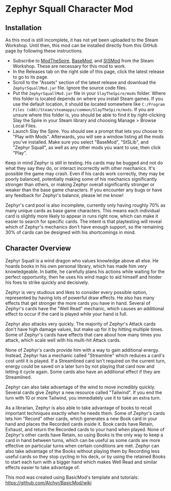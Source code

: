 # Zephyr Squall Character Mod

## Installation
As this mod is still incomplete, it has not yet been uploaded to the Steam Workshop. Until then, this mod can be installed directly from this GitHub page by following these instructions.
- Subscribe to [ModTheSpire](https://steamcommunity.com/workshop/filedetails/?id=1605060445), [BaseMod](https://steamcommunity.com/sharedfiles/filedetails/?id=1605833019), and [StSMod](https://steamcommunity.com/sharedfiles/filedetails/?id=1609158507) from the Steam Workshop. These are necessary for this mod to work.
- In the Releases tab on the right side of this page, click the latest release to go to its page.
- Scroll to the "Assets" section of the latest release and download the `ZephyrSquallMod.jar` file. Ignore the source code files.
- Put the `ZephyrSquallMod.jar` file in your `SlayTheSpire/mods` folder. Where this folder is located depends on where you install Steam games. If you use the default location, it should be located somewhere like `C:/Program Files (x86)/Steam/steamapps/common/SlayTheSpire/mods`. If you are unsure where this folder is, you should be able to find it by right-clicking Slay the Spire in your Steam library and choosing Manage > Browse Local Files.
- Launch Slay the Spire. You should see a prompt that lets you choose to "Play with Mods". Afterwards, you will see a window listing all the mods you've installed. Make sure you select "BaseMod", "StSLib", and "Zephyr Squall", as well as any other mods you want to use, then click "Play".

Keep in mind Zephyr is still in testing. His cards may be bugged and not do what they say they do, or interact incorrectly with other mechanics. It's possible the game may crash. Even if his cards work correctly, they may be poorly balanced, potentially making some of his mechanics significantly stronger than others, or making Zephyr overall significantly stronger or weaker than the base game characters. If you encounter any bugs or have any feedback for Zephyr's balance, please let me know!

Zephyr's card pool is also incomplete, currently only having roughly 70% as many unique cards as base game characters. This means each individual card is slightly more likely to appear in runs right now, which can make it easier to search for specific cards. The intent is that playtesting will reveal which of Zephyr's mechanics don't have enough support, so the remaining 30% of cards can be designed with his shortcomings in mind.

## Character Overview

Zephyr Squall is a wind dragon who values knowledge above all else. He hoards books in his own personal library, which has made him very knowledgeable. In battle, he carefully plans his actions while waiting for the perfect opportunity, then he uses his wind magic to aid himself and hinder his foes to strike quickly and decisively.

Zephyr is very studious and likes to consider every possible option, represented by having lots of powerful draw effects. He also has many effects that get stronger the more cards you have in hand. Several of Zephyr's cards have the "Well Read" mechanic, which causes an additional effect to occur if the card is played while your hand is full.

Zephyr also attacks very quickly. The majority of Zephyr's Attack cards don't have high damage values, but make up for it by hitting multiple times. Some of Zephyr's cards have effects that care about how many times you attack, which scale well with his multi-hit Attack cards.

None of Zephyr's cards provide him with a way to gain additional energy. Instead, Zephyr has a mechanic called "Streamline" which reduces a card's cost until it is played. If a Streamlined card isn't required on the current turn, energy could be saved on a later turn by not playing that card now and letting it cycle again. Some cards also have an additional effect if they are Streamlined.

Zephyr can also take advantage of the wind to move incredibly quickly. Several cards give Zephyr a new resource called "Tailwind". If you end the turn with 10 or more Tailwind, you immediately use it to take an extra turn.

As a librarian, Zephyr is also able to take advantage of books to recall important techniques exactly when he needs them. Some of Zephyr's cards lets him "Record" other cards, which generates a new Book card in your hand and places the Recorded cards inside it. Book cards have Retain, Exhaust, and return the Recorded cards to your hand when played. None of Zephyr's other cards have Retain, so using Books is the only way to keep a card in hand between turns, which can be useful as some cards are more effective on particular turns when certain conditions are met. Zephyr can also take advantage of the Books without playing them by Recording less useful cards so they stop cycling in his deck, or by using the retained Books to start each turn with a bigger hand which makes Well Read and similar effects easier to take advantage of.

This mod was created using BasicMod's template and tutorials: https://github.com/Alchyr/BasicMod/wiki
